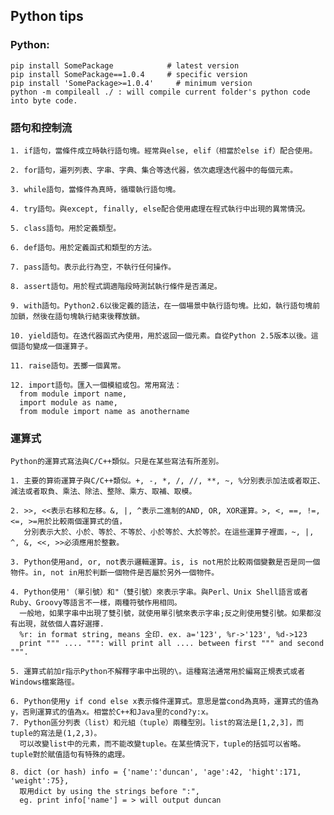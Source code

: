 ## Python tips
### Python:
    pip install SomePackage            # latest version
    pip install SomePackage==1.0.4     # specific version
    pip install 'SomePackage>=1.0.4'     # minimum version
    python -m compileall ./ : will compile current folder's python code into byte code.

### 語句和控制流
    1. if語句，當條件成立時執行語句塊。經常與else, elif（相當於else if）配合使用。
    
    2. for語句，遍列列表、字串、字典、集合等迭代器，依次處理迭代器中的每個元素。
    
    3. while語句，當條件為真時，循環執行語句塊。
    
    4. try語句。與except, finally, else配合使用處理在程式執行中出現的異常情況。
    
    5. class語句。用於定義類型。
    
    6. def語句。用於定義函式和類型的方法。
    
    7. pass語句。表示此行為空，不執行任何操作。
    
    8. assert語句。用於程式調適階段時測試執行條件是否滿足。
    
    9. with語句。Python2.6以後定義的語法，在一個場景中執行語句塊。比如，執行語句塊前加鎖，然後在語句塊執行結束後釋放鎖。
    
    10. yield語句。在迭代器函式內使用，用於返回一個元素。自從Python 2.5版本以後。這個語句變成一個運算子。
    
    11. raise語句。丟擲一個異常。
    
    12. import語句。匯入一個模組或包。常用寫法：
      from module import name, 
      import module as name, 
      from module import name as anothername

### 運算式
    Python的運算式寫法與C/C++類似。只是在某些寫法有所差別。

    1. 主要的算術運算子與C/C++類似。+, -, *, /, //, **, ~, %分別表示加法或者取正、減法或者取負、乘法、除法、整除、乘方、取補、取模。
    
    2. >>, <<表示右移和左移。&, |, ^表示二進制的AND, OR, XOR運算。>, <, ==, !=, <=, >=用於比較兩個運算式的值，
       分別表示大於、小於、等於、不等於、小於等於、大於等於。在這些運算子裡面，~, |, ^, &, <<, >>必須應用於整數。
       
    3. Python使用and, or, not表示邏輯運算。is, is not用於比較兩個變數是否是同一個物件。in, not in用於判斷一個物件是否屬於另外一個物件。
    
    4. Python使用'（單引號）和"（雙引號）來表示字串。與Perl、Unix Shell語言或者Ruby、Groovy等語言不一樣，兩種符號作用相同。
      一般地，如果字串中出現了雙引號，就使用單引號來表示字串;反之則使用雙引號。如果都沒有出現，就依個人喜好選擇.
      %r: in format string, means 全印. ex. a='123', %r->'123', %d->123
      print """ .... """: will print all .... between first """ and second """.
      
    5. 運算式前加r指示Python不解釋字串中出現的\。這種寫法通常用於編寫正規表式或者Windows檔案路徑。
    
    6. Python使用y if cond else x表示條件運算式。意思是當cond為真時，運算式的值為y，否則運算式的值為x。相當於C++和Java里的cond?y:x。
    7. Python區分列表（list）和元組（tuple）兩種型別。list的寫法是[1,2,3]，而tuple的寫法是(1,2,3)。
      可以改變list中的元素，而不能改變tuple。在某些情況下，tuple的括弧可以省略。tuple對於賦值語句有特殊的處理。
      
    8. dict (or hash) info = {'name':'duncan', 'age':42, 'hight':171, 'weight':75}, 
      取用dict by using the strings before ":",
      eg. print info['name'] = > will output duncan
